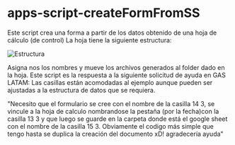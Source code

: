 # apps-script-createFormFromSS

Este script crea una forma a partir de los datos obtenido de una hoja de cálculo (de control)
La hoja tiene la siguiente estructura:

![Estructura](https://storage.googleapis.com/eadv70/prjcts/estruturaform.png)

Asigna nos los nombres y mueve los archivos generados al folder dado en la hoja.  Este script es la respuesta a la siguiente solicitud de ayuda en GAS LATAM:
Las casillas están acomodadas al ejemplo aunque pueden ser ajustadas a la estructura de datos que se requiera.

"Necesito que el formulario se cree con el nombre de la casilla 14 3, se vincule a la hoja de calculo nombrandose la pestaña (por la fecha)con la casilla 13 3 y que luego se guarde en la carpeta donde está el google sheet con el nombre de la casilla 15 3.
Obviamente el codigo más simple que tengo hasta se duplica la creación del documento xD! agradecería ayuda"
